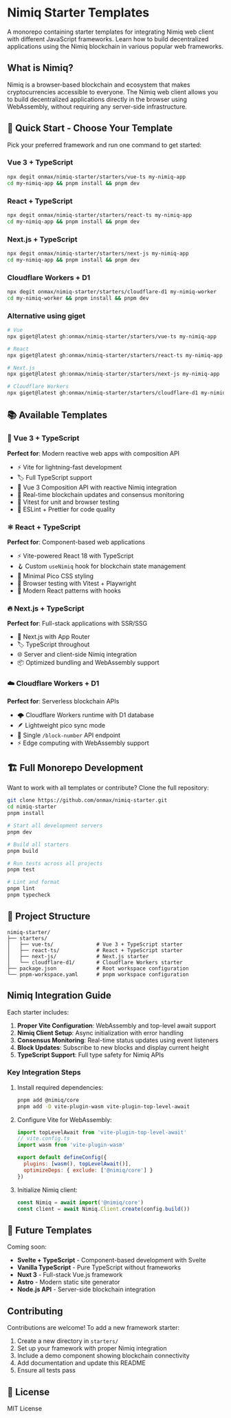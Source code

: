 # Nimiq Starter Templates

A monorepo containing starter templates for integrating Nimiq web client with different JavaScript frameworks. Learn how to build decentralized applications using the Nimiq blockchain in various popular web frameworks.

## What is Nimiq?

Nimiq is a browser-based blockchain and ecosystem that makes cryptocurrencies accessible to everyone. The Nimiq web client allows you to build decentralized applications directly in the browser using WebAssembly, without requiring any server-side infrastructure.

## 🚀 Quick Start - Choose Your Template

Pick your preferred framework and run one command to get started:

### Vue 3 + TypeScript
```bash
npx degit onmax/nimiq-starter/starters/vue-ts my-nimiq-app
cd my-nimiq-app && pnpm install && pnpm dev
```

### React + TypeScript
```bash
npx degit onmax/nimiq-starter/starters/react-ts my-nimiq-app
cd my-nimiq-app && pnpm install && pnpm dev
```

### Next.js + TypeScript
```bash
npx degit onmax/nimiq-starter/starters/next-js my-nimiq-app
cd my-nimiq-app && pnpm install && pnpm dev
```

### Cloudflare Workers + D1
```bash
npx degit onmax/nimiq-starter/starters/cloudflare-d1 my-nimiq-worker
cd my-nimiq-worker && pnpm install && pnpm dev
```

### Alternative using giget
```bash
# Vue
npx giget@latest gh:onmax/nimiq-starter/starters/vue-ts my-nimiq-app

# React
npx giget@latest gh:onmax/nimiq-starter/starters/react-ts my-nimiq-app

# Next.js
npx giget@latest gh:onmax/nimiq-starter/starters/next-js my-nimiq-app

# Cloudflare Workers
npx giget@latest gh:onmax/nimiq-starter/starters/cloudflare-d1 my-nimiq-worker
```

## 📚 Available Templates

### 🎨 Vue 3 + TypeScript
**Perfect for**: Modern reactive web apps with composition API
- ⚡️ Vite for lightning-fast development
- 🏷️ Full TypeScript support
- 🎨 Vue 3 Composition API with reactive Nimiq integration
- 📡 Real-time blockchain updates and consensus monitoring
- 🧪 Vitest for unit and browser testing
- 📝 ESLint + Prettier for code quality

### ⚛️ React + TypeScript
**Perfect for**: Component-based web applications
- ⚡️ Vite-powered React 18 with TypeScript
- 🪝 Custom `useNimiq` hook for blockchain state management
- 🎨 Minimal Pico CSS styling
- 🧪 Browser testing with Vitest + Playwright
- 📱 Modern React patterns with hooks

### 🔥 Next.js + TypeScript
**Perfect for**: Full-stack applications with SSR/SSG
- 🚀 Next.js with App Router
- 🏷️ TypeScript throughout
- 🌐 Server and client-side Nimiq integration
- 📦 Optimized bundling and WebAssembly support

### ☁️ Cloudflare Workers + D1
**Perfect for**: Serverless blockchain APIs
- 🌩️ Cloudflare Workers runtime with D1 database
- 🪶 Lightweight pico sync mode
- 📡 Single `/block-number` API endpoint
- ⚡️ Edge computing with WebAssembly support

## 🏗️ Full Monorepo Development

Want to work with all templates or contribute? Clone the full repository:

```bash
git clone https://github.com/onmax/nimiq-starter.git
cd nimiq-starter
pnpm install

# Start all development servers
pnpm dev

# Build all starters
pnpm build

# Run tests across all projects
pnpm test

# Lint and format
pnpm lint
pnpm typecheck
```

## 📁 Project Structure

```
nimiq-starter/
├── starters/
│   ├── vue-ts/              # Vue 3 + TypeScript starter
│   ├── react-ts/            # React + TypeScript starter
│   ├── next-js/             # Next.js starter
│   └── cloudflare-d1/       # Cloudflare Workers starter
├── package.json             # Root workspace configuration
└── pnpm-workspace.yaml      # pnpm workspace configuration
```

## Nimiq Integration Guide

Each starter includes:

1. **Proper Vite Configuration**: WebAssembly and top-level await support
2. **Nimiq Client Setup**: Async initialization with error handling
3. **Consensus Monitoring**: Real-time status updates using event listeners
4. **Block Updates**: Subscribe to new blocks and display current height
5. **TypeScript Support**: Full type safety for Nimiq APIs

### Key Integration Steps

1. Install required dependencies:
   ```bash
   pnpm add @nimiq/core
   pnpm add -D vite-plugin-wasm vite-plugin-top-level-await
   ```

2. Configure Vite for WebAssembly:
   ```js
   import topLevelAwait from 'vite-plugin-top-level-await'
   // vite.config.ts
   import wasm from 'vite-plugin-wasm'

   export default defineConfig({
     plugins: [wasm(), topLevelAwait()],
     optimizeDeps: { exclude: ['@nimiq/core'] }
   })
   ```

3. Initialize Nimiq client:
   ```js
   const Nimiq = await import('@nimiq/core')
   const client = await Nimiq.Client.create(config.build())
   ```

## 🔮 Future Templates

Coming soon:
- **Svelte + TypeScript** - Component-based development with Svelte
- **Vanilla TypeScript** - Pure TypeScript without frameworks
- **Nuxt 3** - Full-stack Vue.js framework
- **Astro** - Modern static site generator
- **Node.js API** - Server-side blockchain integration

## Contributing

Contributions are welcome! To add a new framework starter:

1. Create a new directory in `starters/`
2. Set up your framework with proper Nimiq integration
3. Include a demo component showing blockchain connectivity
4. Add documentation and update this README
5. Ensure all tests pass

## 📄 License

MIT License
